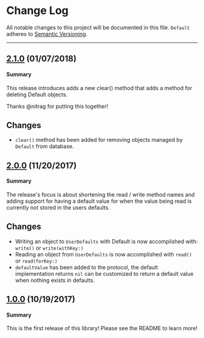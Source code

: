 # Change Log

All notable changes to this project will be documented in this file.
`Default` adheres to [Semantic Versioning](http://semver.org/).

--- 

## [2.1.0](https://github.com/Nirma/Default/releases/tag/2.1.0) (01/07/2018)

#### Summary
This release introduces adds a new clear() method that adds a method for deleting Default objects.

Thanks @nitrag for putting this together!

## Changes
- `clear()` method has been added for removing objects managed by `Default` from database.


## [2.0.0](https://github.com/Nirma/Default/releases/tag/2.0.0) (11/20/2017)

#### Summary
The release's focus is about shortening the read / write method names and adding support for having a default
value for when the value being read is currently not stored in the users defaults.

## Changes
- Writing an object to `UserDefaults` with Default is now accomplished with: `write()` or `write(withKey:)`
- Reading an object from `UserDefaults` is now accomplished with `read()` or `read(forKey:)`
- `defaultValue` has been added to the protocol, the default implementation returns `nil` can be customized
to return a default value when nothing exists in defaults.

## [1.0.0](https://github.com/Nirma/Default/releases/tag/1.0.0) (10/19/2017)

#### Summary
This is the first release of this library!
Please see the README to learn more!

